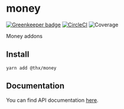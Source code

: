 # money

[![Greenkeeper badge](https://badges.greenkeeper.io/thr-consulting/money.svg)](https://greenkeeper.io/) [![CircleCI](https://circleci.com/gh/thr-consulting/money.svg?style=svg)](https://circleci.com/gh/thr-consulting/money) ![Coverage](http://circlebadge.bgsemc.com/github/thr-consulting/money/master/coverage)

Money addons

## Install
```
yarn add @thx/money
```

## Documentation

You can find API documentation [here](/docs).
